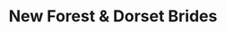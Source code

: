 ---
title: "New Forest & Dorset Brides"
url: /highcliffe/new-forest-und-dorset-brides/
shop: Kleidung
---